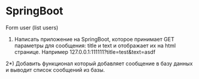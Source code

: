# SpringBoot
Form user (list users)

1) Написать приложение на SpringBoot, которое принимает GET параметры для сообщения: title и text и отображает их на html странице. Например 127.0.0.1:111111?title=test&text=asdf

2*) Добавить функционал который добавляет сообщение в базу данных и выводит список сообщений из базы.

